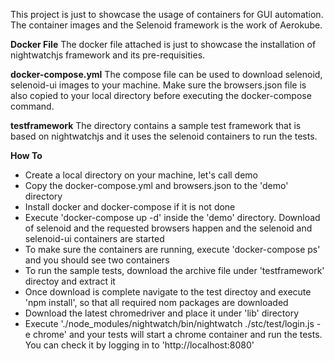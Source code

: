 
This project is just to showcase the usage of containers for GUI automation. The container images and the Selenoid framework is the work of Aerokube. 

**Docker File**
The docker file attached is just to showcase the installation of nightwatchjs framework and its pre-requisities.

**docker-compose.yml**
The compose file can be used to download selenoid, selenoid-ui images to your machine. Make sure the browsers.json file is also copied to your local directory before executing the docker-compose command.

**testframework**
The directory contains a sample test framework that is based on nightwatchjs and it uses the selenoid containers to run the tests.

**How To**
- Create a local directory on your machine, let's call demo
- Copy the docker-compose.yml and browsers.json to the 'demo' directory
- Install docker and docker-compose if it is not done
- Execute 'docker-compose up -d' inside the 'demo' directory. Download of selenoid and the requested browsers happen and the selenoid and selenoid-ui containers are started
- To make sure the containers are running, execute 'docker-compose ps' and you should see two containers
- To run the sample tests, download the archive file under 'testframework' directoy and extract it
- Once download is complete navigate to the test directoy and execute 'npm install', so that all required nom packages are downloaded
- Download the latest chromedriver and place it under 'lib' directory
- Execute './node_modules/nightwatch/bin/nightwatch ./stc/test/login.js -e chrome' and your tests will start a chrome container and run the tests. You can check it by logging in to 'http://localhost:8080'
